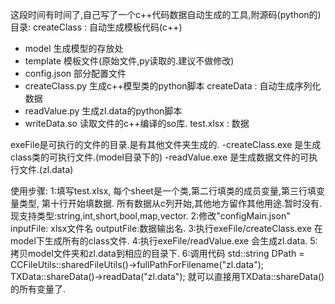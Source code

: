 这段时间有时间了,自己写了一个c++代码数据自动生成的工具,附源码(python的)
目录:
createClass : 自动生成模板代码(c++)
- model     生成模型的存放处
- template  模板文件(原始文件,py读取的.建议不做修改)
- config.json   部分配置文件
- createClass.py   生成c++模型类的python脚本
createData : 自动生成序列化数据
- readValue.py 生成zl.data的python脚本
- writeData.so  读取文件的c++编译的so库.
test.xlsx : 数据


exeFile是可执行的文件的目录.是有其他文件夹生成的.
-createClass.exe   是生成class类的可执行文件.(model目录下的)
-readValue.exe     是生成数据文件的可执行文件.(zl.data)


使用步骤:
1:填写test.xlsx,
每个sheet是一个类,第二行填类的成员变量,第三行填变量类型, 第十行开始填数据. 所有数据从c列开始,其他地方留作其他用途.暂时没有.
现支持类型:string,int,short,bool,map,vector.
2:修改"configMain.json"
inputFile: xlsx文件名
outputFile:数据输出名.
3:执行exeFile/createClass.exe 在model下生成所有的class文件.
4:执行exeFile/readValue.exe 会生成zl.data.
5:拷贝model文件夹和zl.data到相应的目录下.
6:调用代码
std::string DPath = CCFileUtils::sharedFileUtils()->fullPathForFilename("zl.data");
TXData::shareData()->readData("zl.data");
就可以直接用TXData::shareData()的所有变量了.

